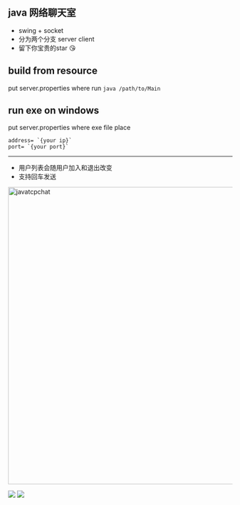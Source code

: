 ## java 网络聊天室   
- swing + socket  
- 分为两个分支 server client  
- 留下你宝贵的star 😘

## build from resource
put server.properties where run `java /path/to/Main`
## run exe on windows
put server.properties where exe file place

```properties
address= `{your ip}`
port= `{your port}`
```
--- 

- 用户列表会随用户加入和退出改变
- 支持回车发送

<img width="666" alt="javatcpchat" src="https://user-images.githubusercontent.com/77335030/202615307-b13c7dbc-f4f2-4c68-b5e9-1c8fce48f4a2.png">

![](http://www.plantuml.com/plantuml/png/VOxB2SD030Nlga8Dk84GWWj84xBzC8RzW9wK-hCvxINuFCCmAyCyiXQnZDwoRd3PouKMkhoKy0zS7-euByPapsMopRiTkp4q2NyFxr-1Q8TMa7RYjYAo3lMt9FFk2m00)
![](http://www.plantuml.com/plantuml/png/RP3F2i8m3CRForFaFDWUm8CCfaT1KBoNBenX_uoadGVntQMEJJiyzUlNvlSbQIGe3j4QW57fk-e9jRUrzYwmDuRu2OKsIWIlUcnN5mfoqU99-cCwuGMmwAegyx-umoYKywtleg6LtPg1N3WelnWNuedup7ua3WD92jXwM9NVmZaaovW6UlpqV_jS4sXMMDVxpL0hxSzRGwvBQte3)
